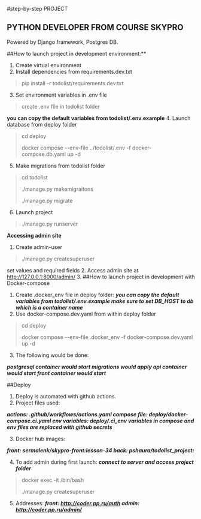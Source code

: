#step-by-step PROJECT
## PYTHON DEVELOPER FROM COURSE SKYPRO
Powered by Django framework, Postgres DB.

##How to launch project in development environment:**
1. Create virtual environment
2. Install dependencies from requirements.dev.txt
> pip install -r todolist/requirements.dev.txt
> 
3. Set environment variables in .env file
> create .env file in todolist folder
> 
**you can copy the default variables from todolist/.env.example**
4. Launch database from deploy folder
> cd deploy
> 
>docker compose --env-file ../todolist/.env -f docker-compose.db.yaml up -d
> 
5. Make migrations from todolist folder
> cd todolist
> 
>./manage.py makemigraitons
> 
>./manage.py migrate
6. Launch project
> ./manage.py runserver
> 
**Accessing admin site**

1. Create admin-user
> ./manage.py createsuperuser
> 
set values and required fields
2. Access admin site at http://127.0.0.1:8000/admin/
3. 
##How to launch project in development with Docker-compose
1. Create .docker_env file in deploy folder:
***you can copy the default variables from todolist/.env.example
make sure to set DB_HOST to db which is a container name***
2. Use docker-compose.dev.yaml from within deploy folder
> cd deploy
> 
>docker compose --env-file .docker_env -f docker-compose.dev.yaml up -d
> 
3. The following would be done:

***postgresql container would start
migrations would apply
api container would start
front container would start***

##Deploy
1. Deploy is automated with github actions.
2. Project files used:

***actions: .github/workflows/actions.yaml
compose file: deploy/docker-compose.ci.yaml
env variables: deploy/.ci_env
variables in compose and env files are replaced with github secrets***

3. Docker hub images:

***front: sermalenk/skypro-front:lesson-34
back: pshaura/todolist_project:***

4. To add admin during first launch:
***connect to server and access project folder***

> docker exec -it <api container_id> /bin/bash
> 
> ./manage.py createsuperuser
> 
5. Addresses:
***front: http://coder.pp.ru/auth
admin: http://coder.pp.ru/admin/***